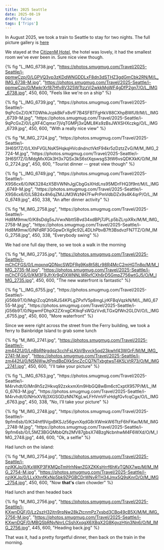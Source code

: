 ```yaml
---
title: 2025 Seattle
date: 2025-08-19
draft: false
tags: ['Trips']
---
```

<!-- Tripit URL: https://www.tripit.com/app/trips/3462cb38-389f-9000-0001-000015ecb4f3 -->

In August 2025, we took a train to Seattle to stay for two nights. The full picture gallery is [here](https://lmblevins.smugmug.com/Travel/2025-Seattle)

We stayed at the [CitizenM Hotel](https://www.citizenm.com/hotels/america/seattle/pioneer-square-hotel), the hotel was lovely, it had the smallest room we've ever been in. Sure nice view though. 


{% fig "L_IMG_6738.jpg", "https://photos.smugmug.com/Travel/2025-Seattle/i-ppmwCzp/0/LGPVQ3vp3zKDdWNGDDLxF8dn3dSTHZ3gdGmCbk2RN/M/L_IMG_6738-M.jpg", "https://photos.smugmug.com/Travel/2025-Seattle/i-ppmwCzp/0/MwkrXrf87Hfv8V325WTtzzVj2wkkMgWF4gDfP2gn7/O/L_IMG_6738.jpg", 450, 600, "Feels like we're on a ship" %}
<p>
{% fig "L_IMG_6739.jpg", "https://photos.smugmug.com/Travel/2025-Seattle/i-9qPcGxZ/0/KTDWhkJcpkBkFx8vfF7B4SFBTFgHkV88CXhpBWfJ9/M/L_IMG_6739-M.jpg", "https://photos.smugmug.com/Travel/2025-Seattle/i-9qPcGxZ/0/LgXF4Cqmxr7jVqTGMPj3xQML8Ks9zBsJWXSHXczkg/O/L_IMG_6739.jpg", 450, 600, "With a really nice view" %}
<p>
{% fig "M_IMG_2724.jpg", "https://photos.smugmug.com/Travel/2025-Seattle/i-3H6Sf7Z/0/LXhFVGLNsK5HqkqHVcdndnctVktF94kr5zDztzZvG/M/M_IMG_2724-M.jpg", "https://photos.smugmug.com/Travel/2025-Seattle/i-3H6Sf7Z/0/MdgMxXGk3H3x7QSx3kS6stXqswsgS3tW6vsQDKXkK/O/M_IMG_2724.jpg", 450, 600, "Tourist dinner -- great view though" %}
<p>
{% fig "L_IMG_6749.jpg", "https://photos.smugmug.com/Travel/2025-Seattle/i-X9S6cx6/0/NK3284zX5BVWNhJgjCbgGsXHdLns95MDrFHQ3f9nt/M/L_IMG_6749-M.jpg", "https://photos.smugmug.com/Travel/2025-Seattle/i-X9S6cx6/0/L5B24x4h6qZMJJM3WzNH7FwPrPmVdbDZx9s4K4qrP/O/L_IMG_6749.jpg", 450, 338, "An after dinner activity" %}
<p>
{% fig "M_IMG_2758.jpg", "https://photos.smugmug.com/Travel/2025-Seattle/i-Hd8M9mw/0/K8sDdg5sJVwxNbtt5Bvd34xdBPj7JPLp5bZLrpXRx/M/M_IMG_2758-M.jpg", "https://photos.smugmug.com/Travel/2025-Seattle/i-Hd8M9mw/0/NFdRF3GGpwDrXg9c92L4DLhPbvB7ft3BsdvzFN7TZ/O/M_IMG_2758.jpg", 450, 338, "Everybody swing" %}
<p>

We had one full day there, so we took a walk in the morning

{% fig "M_IMG_2735.jpg", "https://photos.smugmug.com/Travel/2025-Seattle/i-mChCFGS/0/LmqxnqQDNxcSWDFRg9Kq8t58Lr98R4McC2mHGTn8p/M/M_IMG_2735-M.jpg", "https://photos.smugmug.com/Travel/2025-Seattle/i-mChCFGS/0/KM3F9JfrXr9gDXWNNLWRxfCXh6rD5GmpZ756wtGJ5/O/M_IMG_2735.jpg", 450, 600, "The new waterfront is fantastic" %}
<p>
{% fig "L_IMG_6755.jpg", "https://photos.smugmug.com/Travel/2025-Seattle/i-jG56b9T/0/MqjrZcqQfrbRJS4KPLgZPxfV5p8mgLjrKFBqVqzkN/M/L_IMG_6755-M.jpg", "https://photos.smugmug.com/Travel/2025-Seattle/i-jG56b9T/0/NgwmFDhpX2ZXrxgCKtkqFsWQzVvdLTGxQfWn2GLDV/O/L_IMG_6755.jpg", 450, 600, "More waterfront" %}

Since we were right across the street from the Ferry building, we took a ferry to Bainbridge Island to grab some lunch

{% fig "M_IMG_2741.jpg", "https://photos.smugmug.com/Travel/2025-Seattle/i-zm442fJ/0/LnBbRNrgdqz3cchFsLKbVBvvck5qd23kwhf43WGrF/M/M_IMG_2741-M.jpg", "https://photos.smugmug.com/Travel/2025-Seattle/i-zm442fJ/0/NSNWwJtPmdBqDXk5ncZcCQ7NTxbgtwsT4K5LVtR73/O/M_IMG_2741.jpg", 450, 600, "I'll take your picture" %}
<p>
{% fig "L_IMG_6763.jpg", "https://photos.smugmug.com/Travel/2025-Seattle/i-M4rvhdt/0/Mn9h5z2Hkvq92zxkxmXm9HbGQ8wBm6ctCxptX957P/M/L_IMG_6763-M.jpg", "https://photos.smugmug.com/Travel/2025-Seattle/i-M4rvhdt/0/NHxXV8j3XGSGDzNN7KgLwLFHVmVFxHdgfGvfcqCgx/O/L_IMG_6763.jpg", 450, 338, "No, I'll take your picture" %}
<p>
{% fig "M_IMG_2748.jpg", "https://photos.smugmug.com/Travel/2025-Seattle/i-9pfm6sb/0/K34htf9VgxBKSJz56gvnXqdG8rXWmkW6TtzF6hFKw/M/M_IMG_2748-M.jpg", "https://photos.smugmug.com/Travel/2025-Seattle/i-9pfm6sb/0/L5MZ3BGQMbbQfs2MV87gbsX74BzgNcbnhwM4F6WXd/O/M_IMG_2748.jpg", 446, 600, "Ok, a selfie" %}

Had lunch on the island:

{% fig "M_IMG_2754.jpg", "https://photos.smugmug.com/Travel/2025-Seattle/i-nzjKKJp/0/KxWKP3FKMQpTmHrhNwrZGXZKKsHrrf6hKvTQNX7wp/M/M_IMG_2754-M.jpg", "https://photos.smugmug.com/Travel/2025-Seattle/i-nzjKKJp/0/LLxXhnfKxNp5bk9ZPGBCDrWNvRTH34Jmx5Q9sKnrD/O/M_IMG_2754.jpg", 450, 600, "Now <b>that's</b> clam chowder" %}
<p>

Had lunch and then headed back

{% fig "M_IMG_2756.jpg", "https://photos.smugmug.com/Travel/2025-Seattle/i-KXwnDQF/0/Lz2szH32jtn9rpNw28kZtcnmPz7xsbd3CBq49cB5X/M/M_IMG_2756-M.jpg", "https://photos.smugmug.com/Travel/2025-Seattle/i-KXwnDQF/0/MBQSbRNvNnrLCSshXxqgX6XBqX2G8KgvzHtjn3Nn6/O/M_IMG_2756.jpg", 445, 600, "Heading back.jpg" %}
<p>

That was it, had a pretty forgetful dinner, then back on the train in the morning. 
<p>
